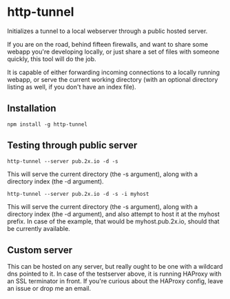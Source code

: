 # http-tunnel

Initializes a tunnel to a local webserver through a public hosted server.

If you are on the road, behind fifteen firewalls, and want to share some webapp you're developing locally, or just share a set of files with someone quickly, this tool will do the job.

It is capable of either forwarding incoming connections to a locally running webapp, or serve the current working directory (with an optional directory listing as well, if you don't have an index file).

## Installation

`npm install -g http-tunnel`

## Testing through public server

`http-tunnel --server pub.2x.io -d -s`

This will serve the current directory (the -s argument), along with a directory index (the -d argument).

`http-tunnel --server pub.2x.io -d -s -i myhost`

This will serve the current directory (the -s argument), along with a directory index (the -d argument), and also attempt to host it at the myhost prefix. In case of the example, that would be myhost.pub.2x.io, should that be currently available.

## Custom server

This can be hosted on any server, but really ought to be one with a wildcard dns pointed to it. In case of the testserver above, it is running HAProxy with an SSL terminator in front. If you're curious about the HAProxy config, leave an issue or drop me an email.
